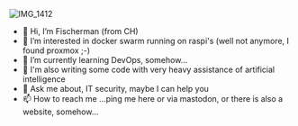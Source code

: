 ![IMG_1412](https://user-images.githubusercontent.com/53817150/190502878-0c2f565e-c4b2-4a35-b353-1f177aa8fa8b.png)



- 👋 Hi, I’m Fischerman (from CH)
- 👀 I’m interested in docker swarm running on raspi's (well not anymore, I found proxmox ;-)
- 🌱 I’m currently learning DevOps, somehow...
- 🔏 I'm also writing some code with very heavy assistance of artificial intelligence
- 💬 Ask me about, IT security, maybe I can help you 
- 📫 How to reach me ...ping me here or via mastodon, or there is also a website, somehow...


<!---
FischermanCH/FischermanCH is a ✨ special ✨ repository because its `README.md` (this file) appears on your GitHub profile.
You can click the Preview link to take a look at your changes.
--->
